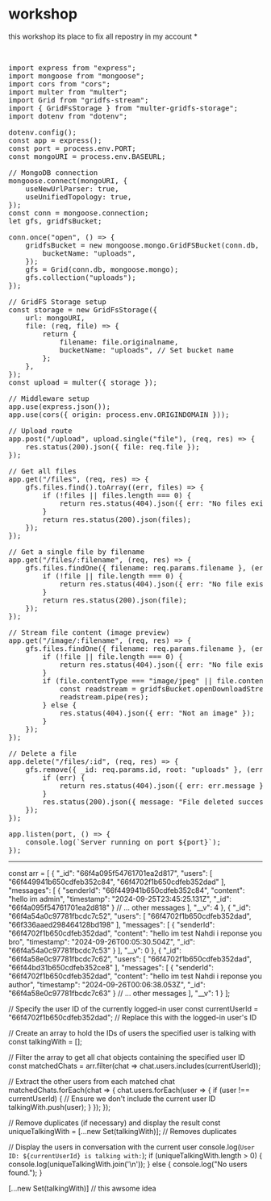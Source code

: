   
# workshop
this workshop its place to fix all repostry in my account *

<pre>   

import express from "express";
import mongoose from "mongoose";
import cors from "cors";
import multer from "multer";
import Grid from "gridfs-stream";
import { GridFsStorage } from "multer-gridfs-storage";
import dotenv from "dotenv";

dotenv.config();
const app = express();
const port = process.env.PORT;
const mongoURI = process.env.BASEURL;

// MongoDB connection
mongoose.connect(mongoURI, {
    useNewUrlParser: true,
    useUnifiedTopology: true,
});
const conn = mongoose.connection;
let gfs, gridfsBucket;

conn.once("open", () => {
    gridfsBucket = new mongoose.mongo.GridFSBucket(conn.db, {
        bucketName: "uploads",
    });
    gfs = Grid(conn.db, mongoose.mongo);
    gfs.collection("uploads");
});

// GridFS Storage setup
const storage = new GridFsStorage({
    url: mongoURI,
    file: (req, file) => {
        return {
            filename: file.originalname,
            bucketName: "uploads", // Set bucket name
        };
    },
});
const upload = multer({ storage });

// Middleware setup
app.use(express.json());
app.use(cors({ origin: process.env.ORIGINDOMAIN }));

// Upload route
app.post("/upload", upload.single("file"), (req, res) => {
    res.status(200).json({ file: req.file });
});

// Get all files
app.get("/files", (req, res) => {
    gfs.files.find().toArray((err, files) => {
        if (!files || files.length === 0) {
            return res.status(404).json({ err: "No files exist" });
        }
        return res.status(200).json(files);
    });
});

// Get a single file by filename
app.get("/files/:filename", (req, res) => {
    gfs.files.findOne({ filename: req.params.filename }, (err, file) => {
        if (!file || file.length === 0) {
            return res.status(404).json({ err: "No file exists" });
        }
        return res.status(200).json(file);
    });
});

// Stream file content (image preview)
app.get("/image/:filename", (req, res) => {
    gfs.files.findOne({ filename: req.params.filename }, (err, file) => {
        if (!file || file.length === 0) {
            return res.status(404).json({ err: "No file exists" });
        }
        if (file.contentType === "image/jpeg" || file.contentType === "image/png") {
            const readstream = gridfsBucket.openDownloadStreamByName(file.filename);
            readstream.pipe(res);
        } else {
            res.status(404).json({ err: "Not an image" });
        }
    });
});

// Delete a file
app.delete("/files/:id", (req, res) => {
    gfs.remove({ _id: req.params.id, root: "uploads" }, (err, gridStore) => {
        if (err) {
            return res.status(404).json({ err: err.message });
        }
        res.status(200).json({ message: "File deleted successfully" });
    });
});

app.listen(port, () => {
    console.log(`Server running on port ${port}`);
});
</pre>

------------------



const arr = [
    {
        "_id": "66f4a095f54761701ea2d817",
        "users": [
            "66f449941b650cdfeb352c84",
            "66f4702f1b650cdfeb352dad"
        ],
        "messages": [
            {
                "senderId": "66f449941b650cdfeb352c84",
                "content": "hello im  admin",
                "timestamp": "2024-09-25T23:45:25.131Z",
                "_id": "66f4a095f54761701ea2d818"
            }
            // ... other messages
        ],
        "__v": 4
    },
    {
        "_id": "66f4a54a0c97781fbcdc7c52",
        "users": [
            "66f4702f1b650cdfeb352dad",
            "66f336aaed298464128bd198"
        ],
        "messages": [
            {
                "senderId": "66f4702f1b650cdfeb352dad",
                "content": "hello im test Nahdi i reponse you bro",
                "timestamp": "2024-09-26T00:05:30.504Z",
                "_id": "66f4a54a0c97781fbcdc7c53"
            }
        ],
        "__v": 0
    },
    {
        "_id": "66f4a58e0c97781fbcdc7c62",
        "users": [
            "66f4702f1b650cdfeb352dad",
            "66f44bd31b650cdfeb352ce8"
        ],
        "messages": [
            {
                "senderId": "66f4702f1b650cdfeb352dad",
                "content": "hello im test Nahdi i reponse you author",
                "timestamp": "2024-09-26T00:06:38.053Z",
                "_id": "66f4a58e0c97781fbcdc7c63"
            }
            // ... other messages
        ],
        "__v": 1
    }
];

// Specify the user ID of the currently logged-in user
const currentUserId = "66f4702f1b650cdfeb352dad"; // Replace this with the logged-in user's ID

// Create an array to hold the IDs of users the specified user is talking with
const talkingWith = [];

// Filter the array to get all chat objects containing the specified user ID
const matchedChats = arr.filter(chat => chat.users.includes(currentUserId));

// Extract the other users from each matched chat
matchedChats.forEach(chat => {
    chat.users.forEach(user => {
        if (user !== currentUserId) { // Ensure we don't include the current user ID
            talkingWith.push(user);
        }
    });
});

// Remove duplicates (if necessary) and display the result
const uniqueTalkingWith = [...new Set(talkingWith)]; // Removes duplicates

// Display the users in conversation with the current user
console.log(`User ID: ${currentUserId} is talking with:`);
if (uniqueTalkingWith.length > 0) {
    console.log(uniqueTalkingWith.join('\n'));
} else {
    console.log("No users found.");
}

 [...new Set(talkingWith)] // this awsome idea



